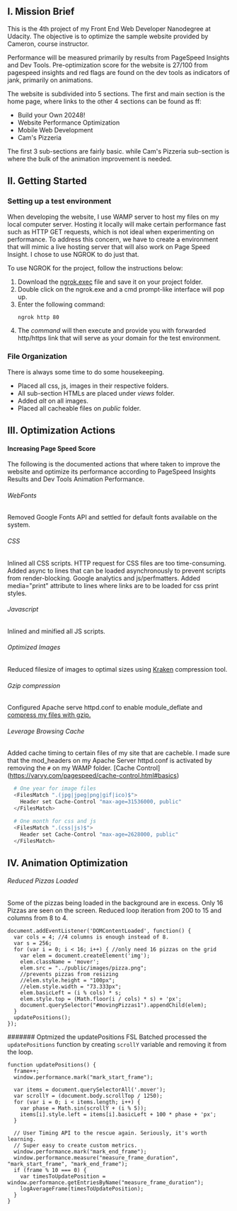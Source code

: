 ## I. Mission Brief
This is the 4th project of my Front End Web Developer Nanodegree at Udacity. The objective is to optimize the sample website provided by Cameron, course instructor.

Performance will be measured primarily by results from PageSpeed Insights and Dev Tools. Pre-optimization score for the website is 27/100 from pagespeed insights and red flags are found on the dev tools as indicators of jank, primarily on animations.

The website is subdivided into 5 sections. The first and main section is the home page, where links to the other 4 sections can be found as ff:
- Build your Own 20248!
- Website Performance Optimization
- Mobile Web Development
- Cam's Pizzeria

The first 3 sub-sections are fairly basic. while Cam's Pizzeria sub-section is where the bulk of the animation improvement is needed.

## II. Getting Started

### Setting up a test environment
When developing the website, I use WAMP server to host my files on my local computer server. Hosting it locally will make certain performance fast such as HTTP GET requests, which is not ideal when experimenting on performance. To address this concern, we have to create a environment that will mimic a live hosting server that will also work on Page Speed Insight. I chose to use NGROK to do just that.

To use NGROK for the project, follow the instructions below:
1. Download the [ngrok.exec](https://ngrok.com/) file and save it on your project folder.
2. Double click on the ngrok.exe and a cmd prompt-like interface will pop up.
3. Enter the following command:
    ```sh
    ngrok http 80
    ```
4. The _command_ will then execute and provide you with forwarded http/https link that will serve as your domain for the test environment.

### File Organization
There is always some time to do some housekeeping.
- Placed all css, js, images in their respective folders.
- All sub-section HTMLs are placed under _views_ folder.
- Added _alt_ on all images.
- Placed all cacheable files on _public_ folder.

## III. Optimization Actions
#### Increasing Page Speed Score
The following is the documented actions that where taken to improve the website and optimize its performance according to PageSpeed Insights Results and Dev Tools Animation Performance.

###### WebFonts
Removed Google Fonts API and settled for default fonts available on the system.

###### CSS
Inlined all CSS scripts. HTTP request for CSS files are too time-consuming. Added async to lines that can be loaded asynchronously to prevent scripts from render-blocking. Google analytics and js/perfmatters. Added media="print" attribute to lines where links are to be loaded for css print styles.

###### Javascript
Inlined and minified all JS scripts.

###### Optimized Images
Reduced filesize of images to optimal sizes using [Kraken](https://kraken.io/web-interface) compression tool.

###### Gzip compression
Configured Apache serve httpd.conf to enable module_deflate and [compress my files with gzip.](https://www.devside.net/guides/config/compression)

###### Leverage Browsing Cache
Added cache timing to certain files of my site that are cacheble. I made sure that the mod_headers on my Apache Server httpd.conf is activated by removing the `#` on my WAMP folder. [Cache Control] (https://varvy.com/pagespeed/cache-control.html#basics)

```sh
  # One year for image files
  <FilesMatch ".(jpg|jpeg|png|gif|ico)$">
    Header set Cache-Control "max-age=31536000, public"
  </FilesMatch>

  # One month for css and js
  <FilesMatch ".(css|js)$">
    Header set Cache-Control "max-age=2628000, public"
  </FilesMatch>
```
## IV. Animation Optimization
###### Reduced Pizzas Loaded
Some of the pizzas being loaded in the background are in excess. Only 16 Pizzas are seen on the screen. Reduced loop iteration from 200 to 15 and columns from 8 to 4.

```
document.addEventListener('DOMContentLoaded', function() {
  var cols = 4; //4 columns is enough instead of 8.
  var s = 256;
  for (var i = 0; i < 16; i++) { //only need 16 pizzas on the grid
    var elem = document.createElement('img');
    elem.className = 'mover';
    elem.src = "../public/images/pizza.png";
    //prevents pizzas from resizing
    //elem.style.height = "100px";
    //elem.style.width = "73.333px";
    elem.basicLeft = (i % cols) * s;
    elem.style.top = (Math.floor(i / cols) * s) + 'px';
    document.querySelector("#movingPizzas1").appendChild(elem);
  }
  updatePositions();
});
```

####### Optmized the updatePositions FSL
Batched processed the `updatePositions` function by creating `scrollY` variable and removing it from the loop.

```
function updatePositions() {
  frame++;
  window.performance.mark("mark_start_frame");

  var items = document.querySelectorAll('.mover');
  var scrollY = (document.body.scrollTop / 1250);
  for (var i = 0; i < items.length; i++) {
    var phase = Math.sin(scrollY + (i % 5));
    items[i].style.left = items[i].basicLeft + 100 * phase + 'px';
  }

  // User Timing API to the rescue again. Seriously, it's worth learning.
  // Super easy to create custom metrics.
  window.performance.mark("mark_end_frame");
  window.performance.measure("measure_frame_duration", "mark_start_frame", "mark_end_frame");
  if (frame % 10 === 0) {
    var timesToUpdatePosition = window.performance.getEntriesByName("measure_frame_duration");
    logAverageFrame(timesToUpdatePosition);
  }
}
```
